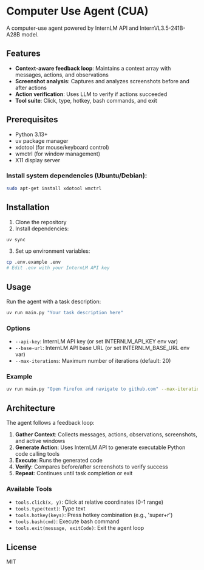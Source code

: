 # Computer Use Agent (CUA)

A computer-use agent powered by InternLM API and InternVL3.5-241B-A28B model.

## Features

- **Context-aware feedback loop**: Maintains a context array with messages, actions, and observations
- **Screenshot analysis**: Captures and analyzes screenshots before and after actions
- **Action verification**: Uses LLM to verify if actions succeeded
- **Tool suite**: Click, type, hotkey, bash commands, and exit

## Prerequisites

- Python 3.13+
- uv package manager
- xdotool (for mouse/keyboard control)
- wmctrl (for window management)
- X11 display server

### Install system dependencies (Ubuntu/Debian):

```bash
sudo apt-get install xdotool wmctrl
```

## Installation

1. Clone the repository
2. Install dependencies:

```bash
uv sync
```

3. Set up environment variables:

```bash
cp .env.example .env
# Edit .env with your InternLM API key
```

## Usage

Run the agent with a task description:

```bash
uv run main.py "Your task description here"
```

### Options

- `--api-key`: InternLM API key (or set INTERNLM_API_KEY env var)
- `--base-url`: InternLM API base URL (or set INTERNLM_BASE_URL env var)
- `--max-iterations`: Maximum number of iterations (default: 20)

### Example

```bash
uv run main.py "Open Firefox and navigate to github.com" --max-iterations 10
```

## Architecture

The agent follows a feedback loop:

1. **Gather Context**: Collects messages, actions, observations, screenshots, and active windows
2. **Generate Action**: Uses InternLM API to generate executable Python code calling tools
3. **Execute**: Runs the generated code
4. **Verify**: Compares before/after screenshots to verify success
5. **Repeat**: Continues until task completion or exit

### Available Tools

- `tools.click(x, y)`: Click at relative coordinates (0-1 range)
- `tools.type(text)`: Type text
- `tools.hotkey(keys)`: Press hotkey combination (e.g., 'super+r')
- `tools.bash(cmd)`: Execute bash command
- `tools.exit(message, exitCode)`: Exit the agent loop

## License

MIT
